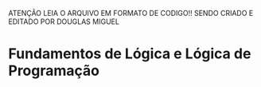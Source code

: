 ATENÇÂO LEIA O ARQUIVO EM FORMATO DE CODIGO!!
SENDO CRIADO E EDITADO POR DOUGLAS MIGUEL
# Fundamentos de Lógica e Lógica de Programação 




